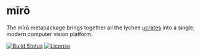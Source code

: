 # mīrō

The mīrō metapackage brings together all the lychee [μcrates](../../tree/master/crates) into a single, modern computer vision platform.

[![Build Status](https://travis-ci.org/lychee-vision/miro.svg?branch=master)](https://travis-ci.org/lychee-vision/miro) [![License](https://img.shields.io/crates/l/miro.svg)](LICENSE)
